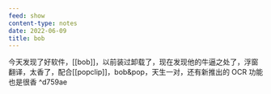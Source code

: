 ```yaml
---
feed: show
content-type: notes
date: 2022-06-09
title: bob
---
```


 今天发现了好软件，[[bob]]，以前装过卸载了，现在发现他的牛逼之处了，浮窗翻译，太香了，配合[[popclip]]，bob&pop，天生一对，还有新推出的 OCR 功能也是很香 ^d759ae
